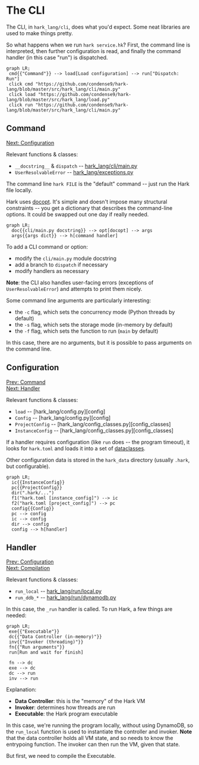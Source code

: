 # The CLI

The CLI, in `hark_lang/cli`, does what you'd expect. Some neat libraries are
used to make things pretty.

So what happens when we run `hark service.hk`? First, the command line is
interpreted, then further configuration is read, and finally the command handler
(in this case "run") is dispatched.

```mermaid
graph LR;
 cmd{{"Command"}} --> load[Load configuration] --> run["Dispatch: Run"]
 click cmd "https://github.com/condense9/hark-lang/blob/master/src/hark_lang/cli/main.py"
 click load "https://github.com/condense9/hark-lang/blob/master/src/hark_lang/load.py"
 click run "https://github.com/condense9/hark-lang/blob/master/src/hark_lang/cli/main.py"
```


## Command

[Next: Configuration](#configuration)

Relevant functions & classes:
- `__docstring__` & `dispatch` -- [hark_lang/cli/main.py][main]
- `UserResolvableError` -- [hark_lang/exceptions.py][exceptions]

The command line `hark FILE` is the "default" command -- just run the Hark file
locally.

Hark uses [docopt][docopt]. It's simple and doesn't impose many structural
constraints -- you get a dictionary that describes the command-line options. It
could be swapped out one day if really needed.

```mermaid
graph LR;
  doc{{cli/main.py docstring}} --> opt[docopt] --> args
  args{{args dict}} --> h[command handler]
```

To add a CLI command or option:
- modify the `cli/main.py` module docstring
- add a branch to `dispatch` if necessary
- modify handlers as necessary

**Note**: the CLI also handles user-facing errors (exceptions of
`UserResolvableError`) and attempts to print them nicely.

Some command line arguments are particularly interesting:
- the `-c` flag, which sets the concurrency mode (Python threads by default)
- the `-s` flag, which sets the storage mode (in-memory by default)
- the `-f` flag, which sets the function to run (`main` by default)

In this case, there are no arguments, but it is possible to pass arguments on
the command line.


## Configuration

[Prev: Command](#command) \
[Next: Handler](#handler)

Relevant functions & classes:
- `load` -- [hark_lang/config.py][config]
- `Config` -- [hark_lang/config.py][config]
- `ProjectConfig` -- [hark_lang/config_classes.py][config_classes]
- `InstanceConfig` -- [hark_lang/config_classes.py][config_classes]

If a handler requires configuration (like `run` does -- the program timeout), it
looks for `hark.toml` and loads it into a set of [dataclasses][dc].

Other configuration data is stored in the `hark_data` directory (usually
`.hark`, but configurable).

```mermaid
graph LR;
  ic{{InstanceConfig}}
  pc{{ProjectConfig}}
  dir(".hark/...")
  f1("hark.toml [instance_config]") --> ic
  f2("hark.toml [project_config]") --> pc
  config{{Config}}
  pc --> config
  ic --> config
  dir --> config
  config --> h[handler]
```

## Handler

[Prev: Configuration](#configuration) \
[Next: Compilation](source-to-success-compilation.md)

Relevant functions & classes:
- `run_local` -- [hark_lang/run/local.py][local]
- `run_ddb_*` -- [hark_lang/run/dynamodb.py][dynamodb]

In this case, the `_run` handler is called. To run Hark, a few things are
needed:

```mermaid
graph LR;
 exe{{"Executable"}}
 dc{{"Data Controller (in-memory)"}}
 inv{{"Invoker (threading)"}}
 fn{{"Run arguments"}}
 run[Run and wait for finish]
 
 fn --> dc
 exe --> dc
 dc --> run
 inv --> run
```

Explanation:
- **Data Controller**: this is the "memory" of the Hark VM
- **Invoker**: determines how threads are run
- **Executable**: the Hark program executable

In this case, we're running the program locally, without using DynamoDB, so the
`run_local` function is used to instantiate the controller and invoker. **Note**
that the data controller holds all VM state, and so needs to know the entrypoing
function. The invoker can then run the VM, given that state.

But first, we need to compile the Executable.


<!-- --- -->

[main]: https://github.com/condense9/hark-lang/blob/master/src/hark_lang/cli/main.py
[exceptions]: https://github.com/condense9/hark-lang/blob/master/src/hark_lang/exceptions.py
[local]: https://github.com/condense9/hark-lang/blob/master/src/hark_lang/run/local.py
[dynamodb]: https://github.com/condense9/hark-lang/blob/master/src/hark_lang/run/dynamodb.py
[api]: https://github.com/condense9/hark-lang/blob/master/src/hark_lang/cloud/api.py

[docopt]: http://docopt.org/
[dc]: https://docs.python.org/3/library/dataclasses.html

